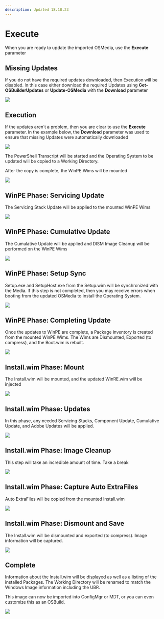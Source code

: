 ```yaml
---
description: Updated 18.10.23
---
```


# Execute

When you are ready to update the imported OSMedia, use the **Execute** parameter

## Missing Updates

If you do not have the required updates downloaded, then Execution will be disabled.  In this case either download the required Updates using **Get-OSBuilderUpdates** or **Update-OSMedia** with the **Download** parameter

![](../../../../../.gitbook/assets/2018-10-23_0-19-34%20%281%29.png)

## Execution

If the updates aren't a problem, then you are clear to use the **Execute** parameter.  In the example below, the **Download** parameter was used to ensure that missing Updates were automatically downloaded

![](../../../../../.gitbook/assets/2018-10-23_1-31-40.png)

The PowerShell Transcript will be started and the Operating System to be updated will be copied to a Working Directory.

After the copy is complete, the WinPE Wims will be mounted

![](../../../../../.gitbook/assets/2018-10-23_1-33-27.png)

## WinPE Phase:  Servicing Update

The Servicing Stack Update will be applied to the mounted WinPE Wims

![](../../../../../.gitbook/assets/2018-10-23_1-35-37.png)

## WinPE Phase:  Cumulative Update

The Cumulative Update will be applied and DISM Image Cleanup will be performed on the WinPE Wims

![](../../../../../.gitbook/assets/2018-10-23_1-37-07.png)

## WinPE Phase:  Setup Sync

Setup.exe and SetupHost.exe from the Setup.wim will be synchronized with the Media.  If this step is not completed, then you may receive errors when booting from the updated OSMedia to install the Operating System.

![](../../../../../.gitbook/assets/2018-10-23_1-40-16.png)

## WinPE Phase:  Completing Update

Once the updates to WinPE are complete, a Package inventory is created from the mounted WinPE Wims.  The Wims are Dismounted, Exported \(to compress\), and the Boot.wim is rebuilt.

![](../../../../../.gitbook/assets/2018-10-23_1-48-30.png)

## Install.wim Phase:  Mount

The Install.wim will be mounted, and the updated WinRE.wim will be injected

![](../../../../../.gitbook/assets/2018-10-23_1-53-05.png)

## Install.wim Phase:  Updates

In this phase, any needed Servicing Stacks, Component Update, Cumulative Update, and Adobe Updates will be applied.

![](../../../../../.gitbook/assets/2018-10-23_1-56-37.png)

## Install.wim Phase:  Image Cleanup

This step will take an incredible amount of time.  Take a break

![](../../../../../.gitbook/assets/2018-10-23_2-02-08.png)

## Install.wim Phase:  Capture Auto ExtraFiles

Auto ExtraFiles will be copied from the mounted Install.wim

![](../../../../../.gitbook/assets/2018-10-23_2-06-51.png)

## Install.wim Phase:  Dismount and Save

The Install.wim will be dismounted and exported \(to compress\).  Image information will be captured.

![](../../../../../.gitbook/assets/2018-10-23_2-08-54.png)

## Complete

Information about the Install.wim will be displayed as well as a listing of the installed Packages.  The Working Directory will be renamed to match the Windows Image information including the UBR.

This image can now be imported into ConfigMgr or MDT, or you can even customize this as an OSBuild.

![](../../../../../.gitbook/assets/2018-10-23_2-11-12.png)






